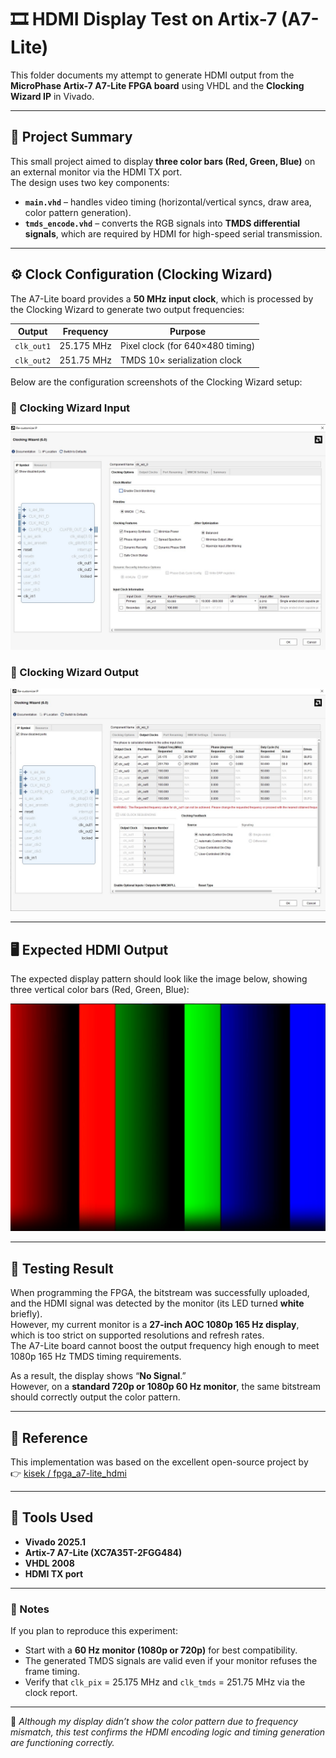 # 🎞️ HDMI Display Test on Artix-7 (A7-Lite)

This folder documents my attempt to generate HDMI output from the **MicroPhase Artix-7 A7-Lite FPGA board** using VHDL and the **Clocking Wizard IP** in Vivado.

---

## 🧠 Project Summary
This small project aimed to display **three color bars (Red, Green, Blue)** on an external monitor via the HDMI TX port.  
The design uses two key components:
- **`main.vhd`** – handles video timing (horizontal/vertical syncs, draw area, color pattern generation).  
- **`tmds_encode.vhd`** – converts the RGB signals into **TMDS differential signals**, which are required by HDMI for high-speed serial transmission.

---

## ⚙️ Clock Configuration (Clocking Wizard)
The A7-Lite board provides a **50 MHz input clock**, which is processed by the Clocking Wizard to generate two output frequencies:

| Output | Frequency | Purpose |
|---------|------------|----------|
| `clk_out1` | 25.175 MHz | Pixel clock (for 640×480 timing) |
| `clk_out2` | 251.75 MHz | TMDS 10× serialization clock |

Below are the configuration screenshots of the Clocking Wizard setup:

### 🧩 Clocking Wizard Input
![Clock Input](../images/clockingwizard_input.jpg)

### 🧩 Clocking Wizard Output
![Clock Output](../images/clockinghwizardoutput.jpg)

---

## 🖥️ Expected HDMI Output
The expected display pattern should look like the image below, showing three vertical color bars (Red, Green, Blue):

![HDMI Monitor Output](../images/hdmimonitor.jpg)

---

## 🧩 Testing Result
When programming the FPGA, the bitstream was successfully uploaded, and the HDMI signal was detected by the monitor (its LED turned **white** briefly).  
However, my current monitor is a **27-inch AOC 1080p 165 Hz display**, which is too strict on supported resolutions and refresh rates.  
The A7-Lite board cannot boost the output frequency high enough to meet 1080p 165 Hz TMDS timing requirements.

As a result, the display shows “**No Signal**.”  
However, on a **standard 720p or 1080p 60 Hz monitor**, the same bitstream should correctly output the color pattern.

---

## 🧾 Reference
This implementation was based on the excellent open-source project by  
👉 [kisek / fpga_a7-lite_hdmi](https://github.com/kisek/fpga_a7-lite_hdmi)

---

## 🧰 Tools Used
- **Vivado 2025.1**
- **Artix-7 A7-Lite (XC7A35T-2FGG484)**
- **VHDL 2008**
- **HDMI TX port**

---

### 🧩 Notes
If you plan to reproduce this experiment:
- Start with a **60 Hz monitor (1080p or 720p)** for best compatibility.
- The generated TMDS signals are valid even if your monitor refuses the frame timing.
- Verify that `clk_pix` = 25.175 MHz and `clk_tmds` = 251.75 MHz via the clock report.

---

🧡 *Although my display didn’t show the color pattern due to frequency mismatch, this test confirms the HDMI encoding logic and timing generation are functioning correctly.*

